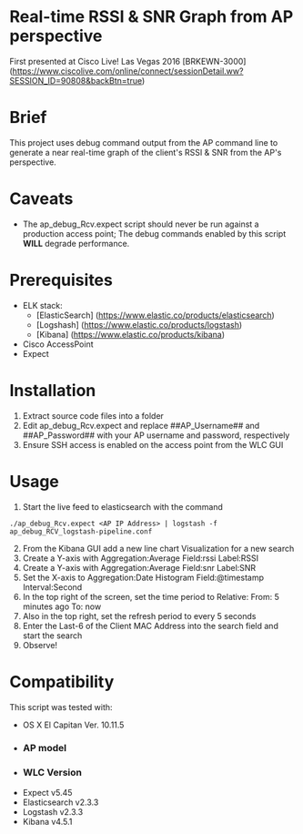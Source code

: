 # Real-time RSSI & SNR Graph from AP perspective
First presented at Cisco Live! Las Vegas 2016 [BRKEWN-3000]
(https://www.ciscolive.com/online/connect/sessionDetail.ww?SESSION_ID=90808&backBtn=true)

# Brief
This project uses debug command output from the AP command line to generate a near real-time graph of the client's RSSI & SNR from the AP's perspective. 

# Caveats
 * The ap_debug_Rcv.expect script should never be run against a production access point; The debug commands enabled by this script **WILL** degrade performance.

# Prerequisites
 * ELK stack:
    * [ElasticSearch] (https://www.elastic.co/products/elasticsearch)
    * [Logshash] (https://www.elastic.co/products/logstash)
    * [Kibana] (https://www.elastic.co/products/kibana)
 * Cisco AccessPoint
 * Expect

# Installation
 1. Extract source code files into a folder
 2. Edit ap_debug_Rcv.expect and replace ##AP_Username## and ##AP_Password## with your AP username and password, respectively
 3. Ensure SSH access is enabled on the access point from the WLC GUI


# Usage
1. Start the live feed to elasticsearch with the command 
```Shell
./ap_debug_Rcv.expect <AP IP Address> | logstash -f ap_debug_RCV_logstash-pipeline.conf
```
2. From the Kibana GUI add a new line chart Visualization for a new search
3. Create a Y-axis with Aggregation:Average Field:rssi Label:RSSI
4. Create a Y-axis with Aggregation:Average Field:snr Label:SNR
5. Set the X-axis to Aggregation:Date Histogram Field:@timestamp Interval:Second
6. In the top right of the screen, set the time period to Relative: From: 5 minutes ago To: now
7. Also in the top right, set the refresh period to every 5 seconds
8. Enter the Last-6 of the Client MAC Address into the search field and start the search
9. Observe!

# Compatibility
This script was tested with: 
 * OS X El Capitan Ver. 10.11.5
 * ### AP model
 * ### WLC Version
 * Expect v5.45
 * Elasticsearch v2.3.3
 * Logstash v2.3.3
 * Kibana v4.5.1
 
